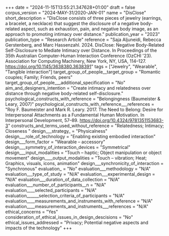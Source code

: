 +++
date = "2024-11-15T13:55:21.347628+01:00"
draft = false
corpus_version = "2024-MAY-31/2020-JAN-01"
name = "DisClose"
short_description = "DisClose consists of three pieces of jewelry (earrings, a bracelet, a necklace) that suggest the disclosure of a negative body-related aspect, such as exhaustion, pain, and negative body image, as an approach to promoting intimacy over distance."
publication_year = "2023"
publication_type = "Research Article"
reference = "Saja Aljuneidi, Rebecca Gerstenberg, and Marc Hassenzahl. 2024. DisClose: Negative Body-Related Self-Disclosure to Mediate Intimacy over Distance. In Proceedings of the 35th Australian Computer-Human Interaction Conference (OzCHI '23). Association for Computing Machinery, New York, NY, USA, 114–127. https://doi.org/10.1145/3638380.3638391"
tags = ["Jewelry", "Wearable", "Tangible interaction"]
target_group_of_people__target_group = "Romantic couples; Family; Friends, peers"
target_group_of_people___additional_specification = "No"
aim_and_designers_intention = "Create intimacy and relatedness over distance through negative body-related self-disclosure."
psychological_constructs_with_reference = "Belongingness (Baumeister & Leary, 2007)"
psychological_constructs_with_reference___references = "Roy F. Baumeister and Mark R. Leary. 2017. The Need to Belong: Desire for Interpersonal Attachments as a Fundamental Human Motivation. In Interpersonal Development, 57–89. https://doi.org/10.4324/9781351153683-3"
constructs_and_terms_used_without_reference = "Relatedness; Intimacy; Closeness "
design___strategy_ = "Physicalness"
design___role_of_technology = "Enabling existing embodied interaction"
design___form_factor = "Wearable – accessory"
design___symmetry_of_interaction_devices = "Symmetrical"
design___input_modalities = "Touch – haptic; Object manipulation or object movement"
design____output_modalities = "Touch – vibration; Heat; Graphics, visuals, icons, animation"
design___synchronicity_of_interaction = "Synchronous"
evaluation_ = "No"
evaluation___methodology = "N/A"
evaluation___type_of_study = "N/A"
evaluation___experimental_design = "N/A"
evaluation___duration_of_data_collection = "N/A"
evaluation___number_of_participants__n = "N/A"
evaluation____selected_participants = "N/A"
evaluation______selection_criteria_of_participants = "N/A"
evaluation____measurements_and_instruments_with_reference = "N/A"
evaluation____measurements_and_instruments___references = "N/A"
ethical_concerns = "Yes"
consideration_of_ethical_issues_in_design_descisions = "No"
ethical_issues_addressed = "Privacy; Potential negative aspects and impacts of the technology"
+++
